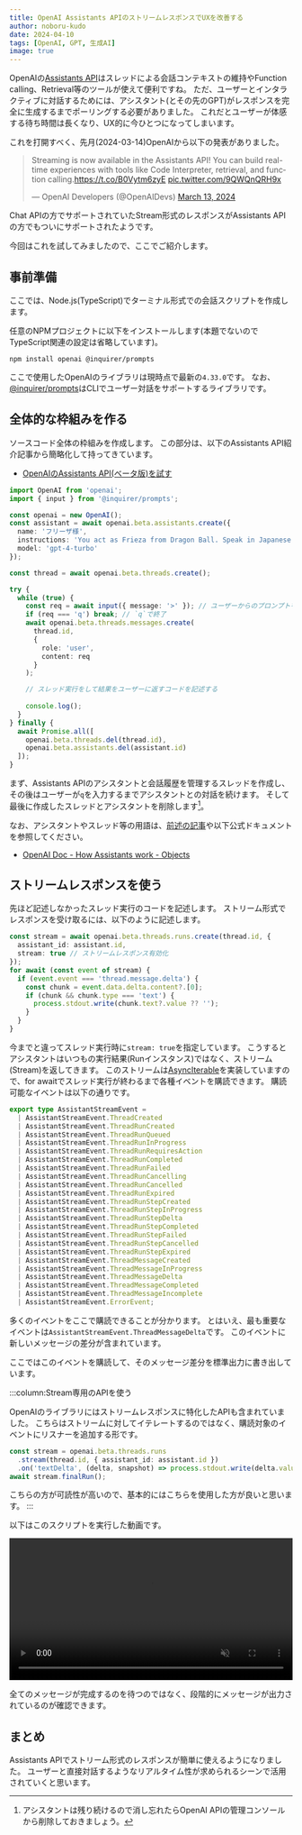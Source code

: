 ```yaml
---
title: OpenAI Assistants APIのストリームレスポンスでUXを改善する
author: noboru-kudo
date: 2024-04-10
tags: [OpenAI, GPT, 生成AI]
image: true
---
```


OpenAIの[Assistants API](https://platform.openai.com/docs/assistants/overview)はスレッドによる会話コンテキストの維持やFunction calling、Retrieval等のツールが使えて便利ですね。
ただ、ユーザーとインタラクティブに対話するためには、アシスタント(とその先のGPT)がレスポンスを完全に生成するまでポーリングする必要がありました。
これだとユーザーが体感する待ち時間は長くなり、UX的に今ひとつになってしまいます。

これを打開すべく、先月(2024-03-14)OpenAIから以下の発表がありました。

<blockquote class="twitter-tweet"><p lang="en" dir="ltr">Streaming is now available in the Assistants API! You can build real-time experiences with tools like Code Interpreter, retrieval, and function calling.<a href="https://t.co/B0Vytm6zyE">https://t.co/B0Vytm6zyE</a> <a href="https://t.co/9QWQnQRH9x">pic.twitter.com/9QWQnQRH9x</a></p>&mdash; OpenAI Developers (@OpenAIDevs) <a href="https://twitter.com/OpenAIDevs/status/1768018196651802850?ref_src=twsrc%5Etfw">March 13, 2024</a></blockquote> <script async src="https://platform.twitter.com/widgets.js" charset="utf-8"></script>

Chat APIの方でサポートされていたStream形式のレスポンスがAssistants APIの方でもついにサポートされたようです。

今回はこれを試してみましたので、ここでご紹介します。

## 事前準備

ここでは、Node.js(TypeScript)でターミナル形式での会話スクリプトを作成します。

任意のNPMプロジェクトに以下をインストールします(本題でないのでTypeScript関連の設定は省略しています)。

```shell
npm install openai @inquirer/prompts
```

ここで使用したOpenAIのライブラリは現時点で最新の`4.33.0`です。
なお、[@inquirer/prompts](https://www.npmjs.com/package/@inquirer/prompts)はCLIでユーザー対話をサポートするライブラリです。

## 全体的な枠組みを作る

ソースコード全体の枠組みを作成します。
この部分は、以下のAssistants API紹介記事から簡略化して持ってきています。

- [OpenAIのAssistants API(ベータ版)を試す](/blogs/2023/11/08/openai-assistants-api-intro/)

```typescript
import OpenAI from 'openai';
import { input } from '@inquirer/prompts';

const openai = new OpenAI();
const assistant = await openai.beta.assistants.create({
  name: 'フリーザ様',
  instructions: 'You act as Frieza from Dragon Ball. Speak in Japanese',
  model: 'gpt-4-turbo'
});

const thread = await openai.beta.threads.create();

try {
  while (true) {
    const req = await input({ message: '>' }); // ユーザーからのプロンプトを取得する
    if (req === 'q') break; // `q`で終了
    await openai.beta.threads.messages.create(
      thread.id,
      {
        role: 'user',
        content: req
      }
    );

    // スレッド実行をして結果をユーザーに返すコードを記述する
    
    console.log();
  }
} finally {
  await Promise.all([
    openai.beta.threads.del(thread.id), 
    openai.beta.assistants.del(assistant.id)
  ]);
}
```

まず、Assistants APIのアシスタントと会話履歴を管理するスレッドを作成し、その後はユーザーが`q`を入力するまでアシスタントとの対話を続けます。
そして最後に作成したスレッドとアシスタントを削除します[^1]。

[^1]: アシスタントは残り続けるので消し忘れたらOpenAI APIの管理コンソールから削除しておきましょう。

なお、アシスタントやスレッド等の用語は、[前述の記事](/blogs/2023/11/08/openai-assistants-api-intro/)や以下公式ドキュメントを参照してください。

- [OpenAI Doc - How Assistants work - Objects](https://platform.openai.com/docs/assistants/how-it-works/objects)

## ストリームレスポンスを使う

先ほど記述しなかったスレッド実行のコードを記述します。
ストリーム形式でレスポンスを受け取るには、以下のように記述します。

```typescript
const stream = await openai.beta.threads.runs.create(thread.id, {
  assistant_id: assistant.id,
  stream: true // ストリームレスポンス有効化
});
for await (const event of stream) {
  if (event.event === 'thread.message.delta') {
    const chunk = event.data.delta.content?.[0];
    if (chunk && chunk.type === 'text') {
      process.stdout.write(chunk.text?.value ?? '');
    }
  }
}
```

今までと違ってスレッド実行時に`stream: true`を指定しています。
こうするとアシスタントはいつもの実行結果(Runインスタンス)ではなく、ストリーム(Stream)を返してきます。
このストリームは[AsyncIterable](https://developer.mozilla.org/en-US/docs/Web/JavaScript/Reference/Global_Objects/AsyncIterator)を実装していますので、for awaitでスレッド実行が終わるまで各種イベントを購読できます。
購読可能なイベントは以下の通りです。

```typescript
export type AssistantStreamEvent =
  | AssistantStreamEvent.ThreadCreated
  | AssistantStreamEvent.ThreadRunCreated
  | AssistantStreamEvent.ThreadRunQueued
  | AssistantStreamEvent.ThreadRunInProgress
  | AssistantStreamEvent.ThreadRunRequiresAction
  | AssistantStreamEvent.ThreadRunCompleted
  | AssistantStreamEvent.ThreadRunFailed
  | AssistantStreamEvent.ThreadRunCancelling
  | AssistantStreamEvent.ThreadRunCancelled
  | AssistantStreamEvent.ThreadRunExpired
  | AssistantStreamEvent.ThreadRunStepCreated
  | AssistantStreamEvent.ThreadRunStepInProgress
  | AssistantStreamEvent.ThreadRunStepDelta
  | AssistantStreamEvent.ThreadRunStepCompleted
  | AssistantStreamEvent.ThreadRunStepFailed
  | AssistantStreamEvent.ThreadRunStepCancelled
  | AssistantStreamEvent.ThreadRunStepExpired
  | AssistantStreamEvent.ThreadMessageCreated
  | AssistantStreamEvent.ThreadMessageInProgress
  | AssistantStreamEvent.ThreadMessageDelta
  | AssistantStreamEvent.ThreadMessageCompleted
  | AssistantStreamEvent.ThreadMessageIncomplete
  | AssistantStreamEvent.ErrorEvent;
```

多くのイベントをここで購読できることが分かります。
とはいえ、最も重要なイベントは`AssistantStreamEvent.ThreadMessageDelta`です。
このイベントに新しいメッセージの差分が含まれています。

ここではこのイベントを購読して、そのメッセージ差分を標準出力に書き出しています。

:::column:Stream専用のAPIを使う

OpenAIのライブラリにはストリームレスポンスに特化したAPIも含まれていました。
こちらはストリームに対してイテレートするのではなく、購読対象のイベントにリスナーを追加する形です。

```typescript
const stream = openai.beta.threads.runs
  .stream(thread.id, { assistant_id: assistant.id })
  .on('textDelta', (delta, snapshot) => process.stdout.write(delta.value ?? ''));
await stream.finalRun();
```

こちらの方が可読性が高いので、基本的にはこちらを使用した方が良いと思います。
:::

以下はこのスクリプトを実行した動画です。

<div class="mb-5">
<a href="https://gyazo.com/a1a13b587a8f0cf0117328a1503fc98c">
<video width="100%" autoplay muted loop playsinline controls>
<source src="https://i.gyazo.com/a1a13b587a8f0cf0117328a1503fc98c.mp4" type="video/mp4"/>
</video>
</a>
</div>

全てのメッセージが完成するのを待つのではなく、段階的にメッセージが出力されているのが確認できます。

## まとめ

Assistants APIでストリーム形式のレスポンスが簡単に使えるようになりました。
ユーザーと直接対話するようなリアルタイム性が求められるシーンで活用されていくと思います。
